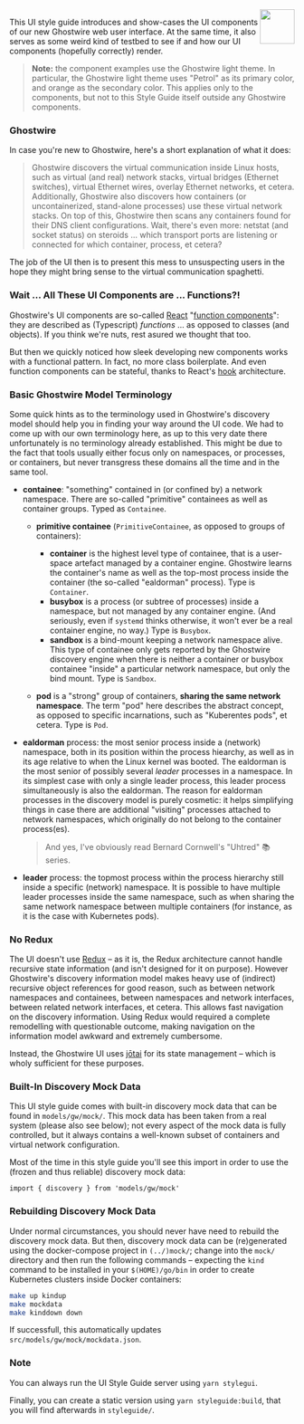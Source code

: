 <img src="public/ghostwire192.png" style="height: 8ex; float: right;">

This UI style guide introduces and show-cases the UI components of our new
Ghostwire web user interface. At the same time, it also serves as some weird
kind of testbed to see if and how our UI components (hopefully correctly)
render.

> **Note:** the component examples use the Ghostwire light theme. In particular,
> the Ghostwire light theme uses "Petrol" as its primary color, and orange as
> the secondary color. This applies only to the components, but not to this
> Style Guide itself outside any Ghostwire components.

### Ghostwire

In case you're new to Ghostwire, here's a short explanation of what it does:

> Ghostwire discovers the virtual communication inside Linux hosts, such as
> virtual (and real) network stacks, virtual bridges (Ethernet switches),
> virtual Ethernet wires, overlay Ethernet networks, et cetera. Additionally,
> Ghostwire also discovers how containers (or uncontainerized, stand-alone
> processes) use these virtual network stacks. On top of this, Ghostwire then
> scans any containers found for their DNS client configurations. Wait,
> there's even more: netstat (and socket status) on steroids ... which
> transport ports are listening or connected for which container, process, et
> cetera?

The job of the UI then is to present this mess to unsuspecting users in the
hope they might bring sense to the virtual communication spaghetti.

### Wait ... All These UI Components are ... Functions?!

Ghostwire's UI components are so-called [React](https://reactjs.org/) "[function
components](https://reactjs.org/docs/components-and-props.html#function-and-class-components)":
they are described as (Typescript) *functions* ... as opposed to classes (and
objects). If you think we're nuts, rest asured we thought that too.

But then we quickly noticed how sleek developing new components works with a
functional pattern. In fact, no more class boilerplate. And even function
components can be stateful, thanks to React's
[hook](https://reactjs.org/docs/hooks-intro.html) architecture.

### Basic Ghostwire Model Terminology

Some quick hints as to the terminology used in Ghostwire's discovery model
should help you in finding your way around the UI code. We had to come up with
our own terminology here, as up to this very date there unfortunately is no
terminology already established. This might be due to the fact that tools
usually either focus only on namespaces, or processes, or containers, but
never transgress these domains all the time and in the same tool.

- **containee**: "something" contained in (or confined by) a network namespace.
  There are so-called "primitive" containees as well as container groups. Typed
  as `Containee`.

  - **primitive containee** (`PrimitiveContainee`, as opposed to groups of
    containers):
    - **container** is the highest level type of containee, that is a user-space
      artefact managed by a container engine. Ghostwire learns the container's
      name as well as the top-most process inside the container (the so-called
      "ealdorman" process). Type is `Container`.
    - **busybox** is a process (or subtree of processes) inside a namespace, but
      not managed by any container engine. (And seriously, even if `systemd`
      thinks otherwise, it won't ever be a real container engine, no way.) Type
      is `Busybox`.
    - **sandbox** is a bind-mount keeping a network namespace alive. This type
      of containee only gets reported by the Ghostwire discovery engine when
      there is neither a container or busybox containee "inside" a particular
      network namespace, but only the bind mount. Type is `Sandbox`.

  - **pod** is a "strong" group of containers, **sharing the same network
    namespace**. The term "pod" here describes the abstract concept, as opposed
    to specific incarnations, such as "Kuberentes pods", et cetera. Type is
    `Pod`.

- **ealdorman** process: the most senior process inside a (network) namespace,
  both in its position within the process hiearchy, as well as in its age
  relative to when the Linux kernel was booted. The ealdorman is the most senior
  of possibly several *leader* processes in a namespace. In its simplest case
  with only a single leader process, this leader process simultaneously is also
  the ealdorman. The reason for ealdorman processes in the discovery model is
  purely cosmetic: it helps simplifying things in case there are additional
  "visiting" processes attached to network namespaces, which originally do not
  belong to the container process(es).
  
  > And yes, I've obviously read Bernard Cornwell's "Uhtred" 📚 series.

- **leader** process: the topmost process within the process hierarchy still
  inside a specific (network) namespace. It is possible to have multiple leader
  processes inside the same namespace, such as when sharing the same network
  namespace between multiple containers (for instance, as it is the case with
  Kubernetes pods).

### No Redux

The UI doesn't use [Redux](https://redux.js.org/) – as it is, the Redux
architecture cannot handle recursive state information (and isn't designed for
it on purpose). However Ghostwire's discovery information model makes heavy use
of (indirect) recursive object references for good reason, such as between
network namespaces and containees, between namespaces and network interfaces,
between related network interfaces, et cetera. This allows fast navigation on
the discovery information. Using Redux would required a complete remodelling
with questionable outcome, making navigation on the information model awkward
and extremely cumbersome.

Instead, the Ghostwire UI uses [jōtai](https://github.com/pmndrs/jotai) for its
state management – which is wholy sufficient for these purposes.

### Built-In Discovery Mock Data

This UI style guide comes with built-in discovery mock data that can be found
in `models/gw/mock/`. This mock data has been taken from a real system (please
also see below); not every aspect of the mock data is fully controlled, but it
always contains a well-known subset of containers and virtual network
configuration.

Most of the time in this style guide you'll see this import in order to use
the (frozen and thus reliable) discovery mock data:

```tsx static
import { discovery } from 'models/gw/mock'
```

### Rebuilding Discovery Mock Data

Under normal circumstances, you should never have need to rebuild the discovery
mock data. But then, discovery mock data can be (re)generated using the
docker-compose project in `(../)mock/`; change into the `mock/` directory and
then run the following commands – expecting the `kind` command to be installed
in your `$(HOME)/go/bin` in order to create Kubernetes clusters inside Docker
containers:

```bash
make up kindup
make mockdata
make kinddown down
```

If successfull, this automatically updates
`src/models/gw/mock/mockdata.json`.

### Note

You can always run the UI Style Guide server using `yarn stylegui`.

Finally, you can create a static version using `yarn styleguide:build`, that you
will find afterwards in `styleguide/`.
